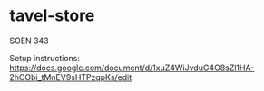 # tavel-store
SOEN 343

Setup instructions: https://docs.google.com/document/d/1xuZ4WiJvduG4O8sZl1HA-2hCObi_tMnEV9sHTPzqpKs/edit
